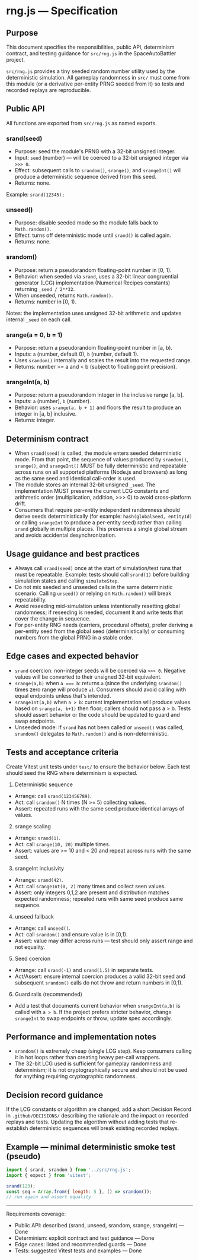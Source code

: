 # rng.js — Specification

## Purpose

This document specifies the responsibilities, public API, determinism contract, and testing guidance for `src/rng.js` in the SpaceAutoBattler project.

`src/rng.js` provides a tiny seeded random number utility used by the deterministic simulation. All gameplay randomness in `src/` must come from this module (or a derivative per-entity PRNG seeded from it) so tests and recorded replays are reproducible.

## Public API

All functions are exported from `src/rng.js` as named exports.

### srand(seed)

- Purpose: seed the module's PRNG with a 32-bit unsigned integer.
- Input: `seed` (number) — will be coerced to a 32-bit unsigned integer via `>>> 0`.
- Effect: subsequent calls to `srandom()`, `srange()`, and `srangeInt()` will produce a deterministic sequence derived from this seed.
- Returns: none.

Example: `srand(12345);`

### unseed()

- Purpose: disable seeded mode so the module falls back to `Math.random()`.
- Effect: turns off deterministic mode until `srand()` is called again.
- Returns: none.

### srandom()

- Purpose: return a pseudorandom floating-point number in [0, 1).
- Behavior: when seeded via `srand`, uses a 32-bit linear congruential generator (LCG) implementation (Numerical Recipes constants) returning `_seed / 2**32`.
- When unseeded, returns `Math.random()`.
- Returns: number in [0, 1).

Notes: the implementation uses unsigned 32-bit arithmetic and updates internal `_seed` on each call.

### srange(a = 0, b = 1)

- Purpose: return a pseudorandom floating-point number in [a, b).
- Inputs: `a` (number, default 0), `b` (number, default 1).
- Uses `srandom()` internally and scales the result into the requested range.
- Returns: number >= a and < b (subject to floating point precision).

### srangeInt(a, b)

- Purpose: return a pseudorandom integer in the inclusive range [a, b].
- Inputs: `a` (number), `b` (number).
- Behavior: uses `srange(a, b + 1)` and floors the result to produce an integer in [a, b] inclusive.
- Returns: integer.

## Determinism contract

- When `srand(seed)` is called, the module enters seeded deterministic mode. From that point, the sequence of values produced by `srandom()`, `srange()`, and `srangeInt()` MUST be fully deterministic and repeatable across runs on all supported platforms (Node.js and browsers) as long as the same seed and identical call-order is used.
- The module stores an internal 32-bit unsigned `_seed`. The implementation MUST preserve the current LCG constants and arithmetic order (multiplication, addition, >>> 0) to avoid cross-platform drift.
- Consumers that require per-entity independent randomness should derive seeds deterministically (for example: `hash(globalSeed, entityId)` or calling `srangeInt` to produce a per-entity seed) rather than calling `srand` globally in multiple places. This preserves a single global stream and avoids accidental desynchronization.

## Usage guidance and best practices

- Always call `srand(seed)` once at the start of simulation/test runs that must be repeatable. Example: tests should call `srand(1)` before building simulation states and calling `simulateStep`.
- Do not mix seeded and unseeded calls in the same deterministic scenario. Calling `unseed()` or relying on `Math.random()` will break repeatability.
- Avoid reseeding mid-simulation unless intentionally resetting global randomness; if reseeding is needed, document it and write tests that cover the change in sequence.
- For per-entity RNG needs (carriers, procedural offsets), prefer deriving a per-entity seed from the global seed (deterministically) or consuming numbers from the global PRNG in a stable order.

## Edge cases and expected behavior

- `srand` coercion: non-integer seeds will be coerced via `>>> 0`. Negative values will be converted to their unsigned 32-bit equivalent.
- `srange(a,b)` when `a === b`: returns `a` (since the underlying `srandom()` times zero range will produce `a`). Consumers should avoid calling with equal endpoints unless that's intended.
- `srangeInt(a,b)` when `a > b`: current implementation will produce values based on `srange(a, b+1)` then floor; callers should not pass a > b. Tests should assert behavior or the code should be updated to guard and swap endpoints.
- Unseeded mode: if `srand` has not been called or `unseed()` was called, `srandom()` delegates to `Math.random()` and is non-deterministic.

## Tests and acceptance criteria

Create Vitest unit tests under `test/` to ensure the behavior below. Each test should seed the RNG where determinism is expected.

1) Deterministic sequence

- Arrange: call `srand(123456789)`.
- Act: call `srandom()` N times (N >= 5) collecting values.
- Assert: repeated runs with the same seed produce identical arrays of values.

2) srange scaling

- Arrange: `srand(1)`.
- Act: call `srange(10, 20)` multiple times.
- Assert: values are >= 10 and < 20 and repeat across runs with the same seed.

3) srangeInt inclusivity

- Arrange: `srand(42)`.
- Act: call `srangeInt(0, 2)` many times and collect seen values.
- Assert: only integers 0,1,2 are present and distribution matches expected randomness; repeated runs with same seed produce same sequence.

4) unseed fallback

- Arrange: call `unseed()`.
- Act: call `srandom()` and ensure value is in [0,1).
- Assert: value may differ across runs — test should only assert range and not equality.

5) Seed coercion

- Arrange: call `srand(-1)` and `srand(1.5)` in separate tests.
- Act/Assert: ensure internal coercion produces a valid 32-bit seed and subsequent `srandom()` calls do not throw and return numbers in [0,1).

6) Guard rails (recommended)

- Add a test that documents current behavior when `srangeInt(a,b)` is called with `a > b`. If the project prefers stricter behavior, change `srangeInt` to swap endpoints or throw; update spec accordingly.

## Performance and implementation notes

- `srandom()` is extremely cheap (single LCG step). Keep consumers calling it in hot loops rather than creating heavy per-call wrappers.
- The 32-bit LCG used is sufficient for gameplay randomness and determinism; it is not cryptographically secure and should not be used for anything requiring cryptographic randomness.

## Decision record guidance

If the LCG constants or algorithm are changed, add a short Decision Record in `.github/DECISIONS/` describing the rationale and the impact on recorded replays and tests. Updating the algorithm without adding tests that re-establish deterministic sequences will break existing recorded replays.

## Example — minimal deterministic smoke test (pseudo)

```js
import { srand, srandom } from '../src/rng.js';
import { expect } from 'vitest';

srand(123);
const seq = Array.from({ length: 5 }, () => srandom());
// run again and assert equality
```

---

Requirements coverage:

- Public API: described (srand, unseed, srandom, srange, srangeInt) — Done
- Determinism: explicit contract and test guidance — Done
- Edge cases: listed and recommended guards — Done
- Tests: suggested Vitest tests and examples — Done
